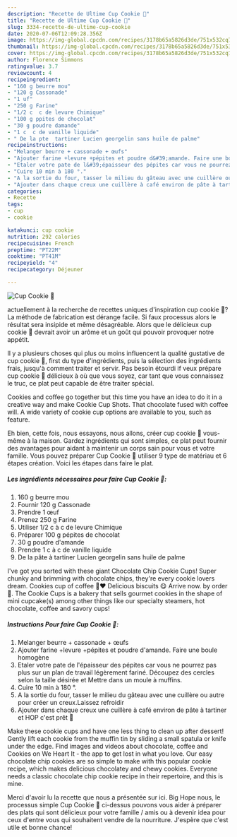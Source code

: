 ```yaml
---
description: "Recette de Ultime Cup Cookie 🍪"
title: "Recette de Ultime Cup Cookie 🍪"
slug: 3334-recette-de-ultime-cup-cookie
date: 2020-07-06T12:09:28.356Z
image: https://img-global.cpcdn.com/recipes/3178b65a5826d3de/751x532cq70/cup-cookie-🍪-photo-principale-de-la-recette.jpg
thumbnail: https://img-global.cpcdn.com/recipes/3178b65a5826d3de/751x532cq70/cup-cookie-🍪-photo-principale-de-la-recette.jpg
cover: https://img-global.cpcdn.com/recipes/3178b65a5826d3de/751x532cq70/cup-cookie-🍪-photo-principale-de-la-recette.jpg
author: Florence Simmons
ratingvalue: 3.7
reviewcount: 4
recipeingredient:
- "160 g beurre mou"
- "120 g Cassonade"
- "1 uf"
- "250 g Farine"
- "1/2 c  c de levure Chimique"
- "100 g ppites de chocolat"
- "30 g poudre damande"
- "1 c  c de vanille liquide"
- " De la pte  tartiner Lucien georgelin sans huile de palme"
recipeinstructions:
- "Melanger beurre + cassonade + œufs"
- "Ajouter farine +levure +pépites et poudre d&#39;amande. Faire une boule homogène"
- "Etaler votre pate de l&#39;épaisseur des pépites car vous ne pourrez pas plus sur un plan de travail légèrement fariné. Découpez des cercles selon la taille désirée et Mettre dans un moule à muffins."
- "Cuire 10 min à 180 °."
- "A la sortie du four, tasser le milieu du gâteau avec une cuillère ou autre pour créer un creux.Laissez refroidir"
- "Ajouter dans chaque creux une cuillère à café environ de pâte à tartiner et HOP c&#39;est prêt 🤤"
categories:
- Recette
tags:
- cup
- cookie

katakunci: cup cookie 
nutrition: 292 calories
recipecuisine: French
preptime: "PT22M"
cooktime: "PT41M"
recipeyield: "4"
recipecategory: Déjeuner

---
```



![Cup Cookie 🍪](https://img-global.cpcdn.com/recipes/3178b65a5826d3de/751x532cq70/cup-cookie-🍪-photo-principale-de-la-recette.jpg)

actuellement à la recherche de recettes uniques d'inspiration cup cookie 🍪? La méthode de fabrication est dérange facile. Si faux processus alors le résultat sera insipide et même désagréable. Alors que le délicieux cup cookie 🍪 devrait avoir un arôme et un goût qui pouvoir provoquer notre appétit.

Il y a plusieurs choses qui plus ou moins influencent la qualité gustative de cup cookie 🍪, first du type d'ingrédients, puis la sélection des ingrédients frais, jusqu'à comment traiter et servir. Pas besoin étourdi if veux prépare cup cookie 🍪 délicieux à où que vous soyez, car tant que vous connaissez le truc, ce plat peut capable de être traiter spécial.

Cookies and coffee go together but this time you have an idea to do it in a creative way and make Cookie Cup Shots. That chocolate fused with coffee will. A wide variety of cookie cup options are available to you, such as feature.


Eh bien, cette fois, nous essayons, nous allons, créer cup cookie 🍪 vous-même à la maison. Gardez ingrédients qui sont simples, ce plat peut fournir des avantages pour aidant à maintenir un corps sain pour vous et votre famille. Vous pouvez préparer Cup Cookie 🍪 utiliser 9 type de matériau et 6 étapes création. Voici les étapes dans faire le plat.

<!--inarticleads1-->

##### Les ingrédients nécessaires pour faire Cup Cookie 🍪:

1.  160 g beurre mou
1. Fournir 120 g Cassonade
1. Prendre 1 œuf
1. Prenez 250 g Farine
1. Utiliser 1/2 c à c de levure Chimique
1. Préparer 100 g pépites de chocolat
1.  30 g poudre d&#39;amande
1. Prendre 1 c à c de vanille liquide
1.   De la pâte à tartiner Lucien georgelin sans huile de palme


I&#39;ve got you sorted with these giant Chocolate Chip Cookie Cups! Super chunky and brimming with chocolate chips, they&#39;re every cookie lovers dream. Cookies cup of coffee 🍪❤️ Delicious biscuits 😋 Arrive now. by order 💌. The Cookie Cups is a bakery that sells gourmet cookies in the shape of mini cupcake(s) among other things like our specialty steamers, hot chocolate, coffee and savory cups! 

<!--inarticleads2-->

##### Instructions Pour faire Cup Cookie 🍪:

1. Melanger beurre + cassonade + œufs
1. Ajouter farine +levure +pépites et poudre d&#39;amande. Faire une boule homogène
1. Etaler votre pate de l&#39;épaisseur des pépites car vous ne pourrez pas plus sur un plan de travail légèrement fariné. Découpez des cercles selon la taille désirée et Mettre dans un moule à muffins.
1. Cuire 10 min à 180 °.
1. A la sortie du four, tasser le milieu du gâteau avec une cuillère ou autre pour créer un creux.Laissez refroidir
1. Ajouter dans chaque creux une cuillère à café environ de pâte à tartiner et HOP c&#39;est prêt 🤤


Make these cookie cups and have one less thing to clean up after dessert! Gently lift each cookie from the muffin tin by sliding a small spatula or knife under the edge. Find images and videos about chocolate, coffee and Cookies on We Heart It - the app to get lost in what you love. Our easy chocolate chip cookies are so simple to make with this popular cookie recipe, which makes delicious chocolatey and chewy cookies. Everyone needs a classic chocolate chip cookie recipe in their repertoire, and this is mine. 


Merci d'avoir lu la recette que nous a présentée sur ici. Big Hope nous, le processus simple Cup Cookie 🍪 ci-dessus pouvons vous aider à préparer des plats qui sont délicieux pour votre famille / amis ou à devenir idea pour ceux d'entre vous qui souhaitent vendre de la nourriture. J'espère que c'est utile et bonne chance!
